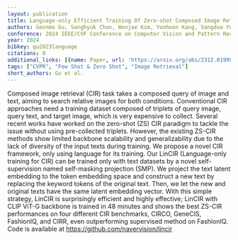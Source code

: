 ```yaml
---
layout: publication
title: Language-only Efficient Training Of Zero-shot Composed Image Retrieval
authors: Geonmo Gu, Sanghyuk Chun, Wonjae Kim, Yoohoon Kang, Sangdoo Yun
conference: 2024 IEEE/CVF Conference on Computer Vision and Pattern Recognition (CVPR)
year: 2024
bibkey: gu2023language
citations: 8
additional_links: [{name: Paper, url: 'https://arxiv.org/abs/2312.01998'}]
tags: ["CVPR", "Few Shot & Zero Shot", "Image Retrieval"]
short_authors: Gu et al.
---
```

Composed image retrieval (CIR) task takes a composed query of image and text,
aiming to search relative images for both conditions. Conventional CIR
approaches need a training dataset composed of triplets of query image, query
text, and target image, which is very expensive to collect. Several recent
works have worked on the zero-shot (ZS) CIR paradigm to tackle the issue
without using pre-collected triplets. However, the existing ZS-CIR methods show
limited backbone scalability and generalizability due to the lack of diversity
of the input texts during training. We propose a novel CIR framework, only
using language for its training. Our LinCIR (Language-only training for CIR)
can be trained only with text datasets by a novel self-supervision named
self-masking projection (SMP). We project the text latent embedding to the
token embedding space and construct a new text by replacing the keyword tokens
of the original text. Then, we let the new and original texts have the same
latent embedding vector. With this simple strategy, LinCIR is surprisingly
efficient and highly effective; LinCIR with CLIP ViT-G backbone is trained in
48 minutes and shows the best ZS-CIR performances on four different CIR
benchmarks, CIRCO, GeneCIS, FashionIQ, and CIRR, even outperforming supervised
method on FashionIQ. Code is available at https://github.com/navervision/lincir